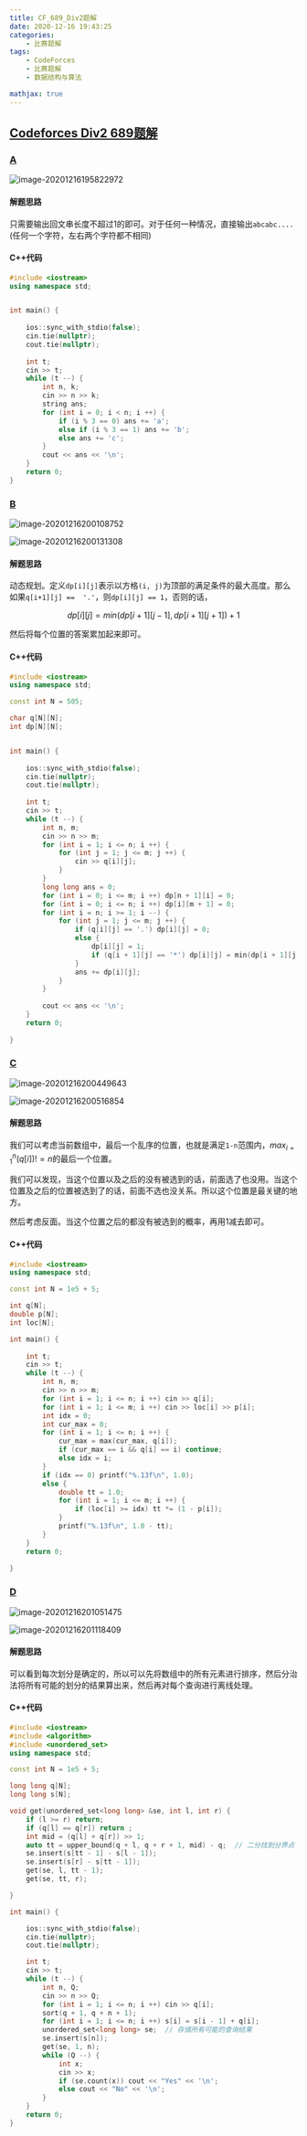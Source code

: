 ```yaml
---
title: CF_689_Div2题解
date: 2020-12-16 19:43:25
categories:
	- 比赛题解
tags:
	- CodeForces
	- 比赛题解
	- 数据结构与算法

mathjax: true
---
```


## [Codeforces Div2 689题解](https://codeforces.com/contest/1461)

### [A](https://codeforces.com/contest/1461/problem/A)

![image-20201216195822972](CF-689-Div2题解/1.png)

#### 解题思路

只需要输出回文串长度不超过1的即可。对于任何一种情况，直接输出`abcabc....`(任何一个字符，左右两个字符都不相同)

#### C++代码

```c++
#include <iostream>
using namespace std;


int main() {
	
	ios::sync_with_stdio(false);
	cin.tie(nullptr);
	cout.tie(nullptr);
	
	int t;
	cin >> t;
	while (t --) {
		int n, k;
		cin >> n >> k;
		string ans;
		for (int i = 0; i < n; i ++) {
			if (i % 3 == 0) ans += 'a';
			else if (i % 3 == 1) ans += 'b';
			else ans += 'c';
		}
		cout << ans << '\n';
	}
	return 0;
}
```

### [B](https://codeforces.com/contest/1461/problem/B)

![image-20201216200108752](CF-689-Div2题解/2.png)

![image-20201216200131308](CF-689-Div2题解/3.png)

#### 解题思路

动态规划。定义`dp[i][j]`表示以方格`(i, j)`为顶部的满足条件的最大高度。那么如果`q[i+1][j] ==  '.'`，则`dp[i][j] == 1`，否则的话，

$$dp[i][j] = min(dp[i+1][j-1], dp[i+1][j+1]) + 1$$

然后将每个位置的答案累加起来即可。

#### C++代码

```c++
#include <iostream>
using namespace std;

const int N = 505;

char q[N][N];
int dp[N][N];


int main() {
	
	ios::sync_with_stdio(false);
	cin.tie(nullptr);
	cout.tie(nullptr);
	
	int t;
	cin >> t;
	while (t --) {
		int n, m;
		cin >> n >> m;
		for (int i = 1; i <= n; i ++) {
			for (int j = 1; j <= m; j ++) {
				cin >> q[i][j];
			}
		}
		long long ans = 0;
		for (int i = 0; i <= m; i ++) dp[n + 1][i] = 0;
		for (int i = 0; i <= n; i ++) dp[i][m + 1] = 0;
		for (int i = n; i >= 1; i --) {
			for (int j = 1; j <= m; j ++) {
				if (q[i][j] == '.') dp[i][j] = 0;
				else {
					dp[i][j] = 1;
					if (q[i + 1][j] == '*') dp[i][j] = min(dp[i + 1][j - 1], dp[i + 1][j + 1]) + 1; 
				} 
				ans += dp[i][j];
			}
		}
		
		cout << ans << '\n';
	}
	return 0;
	
}
```

### [C](https://codeforces.com/contest/1461/problem/C)

![image-20201216200449643](CF-689-Div2题解/4.png)

![image-20201216200516854](CF-689-Div2题解/5.png)

#### 解题思路

我们可以考虑当前数组中，最后一个乱序的位置，也就是满足`1-n`范围内，$max_{i=1}^{n}(q[i]) != n$的最后一个位置。

我们可以发现，当这个位置以及之后的没有被选到的话，前面选了也没用。当这个位置及之后的位置被选到了的话，前面不选也没关系。所以这个位置是最关键的地方。

然后考虑反面。当这个位置之后的都没有被选到的概率，再用1减去即可。

#### C++代码

```c++
#include <iostream>
using namespace std;

const int N = 1e5 + 5;

int q[N];
double p[N];
int loc[N];

int main() {
	
	int t;
	cin >> t;
	while (t --) {
		int n, m;
		cin >> n >> m;
		for (int i = 1; i <= n; i ++) cin >> q[i];
		for (int i = 1; i <= m; i ++) cin >> loc[i] >> p[i];
		int idx = 0;
		int cur_max = 0;
		for (int i = 1; i <= n; i ++) {
			cur_max = max(cur_max, q[i]);
			if (cur_max == i && q[i] == i) continue;
			else idx = i;
		}
		if (idx == 0) printf("%.13f\n", 1.0);
		else {
			double tt = 1.0;
			for (int i = 1; i <= m; i ++) {
				if (loc[i] >= idx) tt *= (1 - p[i]);
			}
			printf("%.13f\n", 1.0 - tt);
		}
	}
	return 0;
	
}
```

### [D](https://codeforces.com/contest/1461/problem/D)

![image-20201216201051475](CF-689-Div2题解/6.png)

![image-20201216201118409](CF-689-Div2题解/7.png)

#### 解题思路

可以看到每次划分是确定的，所以可以先将数组中的所有元素进行排序，然后分治法将所有可能的划分的结果算出来，然后再对每个查询进行离线处理。

#### C++代码

```c++
#include <iostream>
#include <algorithm>
#include <unordered_set>
using namespace std;

const int N = 1e5 + 5;

long long q[N];
long long s[N];

void get(unordered_set<long long> &se, int l, int r) {
    if (l >= r) return;
    if (q[l] == q[r]) return ;
    int mid = (q[l] + q[r]) >> 1;
    auto tt = upper_bound(q + l, q + r + 1, mid) - q;  // 二分找到分界点
    se.insert(s[tt - 1] - s[l - 1]);
    se.insert(s[r] - s[tt - 1]);
    get(se, l, tt - 1);
    get(se, tt, r);

}

int main() {

    ios::sync_with_stdio(false);
    cin.tie(nullptr);
    cout.tie(nullptr);

    int t;
    cin >> t;
    while (t --) {
        int n, Q;
        cin >> n >> Q;
        for (int i = 1; i <= n; i ++) cin >> q[i];
        sort(q + 1, q + n + 1);
        for (int i = 1; i <= n; i ++) s[i] = s[i - 1] + q[i];
        unordered_set<long long> se;  // 存储所有可能的查询结果
        se.insert(s[n]);
        get(se, 1, n);
        while (Q --) {
            int x;
            cin >> x;
            if (se.count(x)) cout << "Yes" << '\n';
            else cout << "No" << '\n';
        }
    }
    return 0;
}

```




